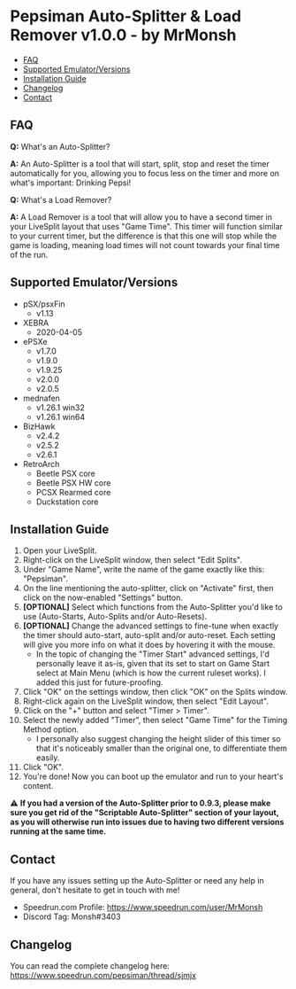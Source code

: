 # Pepsiman Auto-Splitter & Load Remover v1.0.0 - by MrMonsh

<!-- TOC depth:6 withLinks:1 updateOnSave:1 orderedList:0 -->

- [FAQ](#FAQ)
- [Supported Emulator/Versions](#supported-emulator/versions)
- [Installation Guide](#installation-guide)
- [Changelog](#changelog)
- [Contact](#contact)

<!-- /TOC -->

## FAQ

**Q:** What's an Auto-Splitter?

**A:** An Auto-Splitter is a tool that will start, split, stop and reset the timer automatically for you, allowing you to focus less on the timer and more on what's important: Drinking Pepsi!




**Q:** What's a Load Remover?

**A:** A Load Remover is a tool that will allow you to have a second timer in your LiveSplit layout that uses "Game Time". 
This timer will function similar to your current timer, but the difference is that this one will stop while the game is loading, meaning load times will not count towards your final time of the run.

## Supported Emulator/Versions

+ pSX/psxFin 
	+ v1.13
+ XEBRA 
	+ 2020-04-05
+ ePSXe 
	+ v1.7.0
	+ v1.9.0
	+ v1.9.25
	+ v2.0.0
	+ v2.0.5
+ mednafen 
	+ v1.26.1 win32
	+ v1.26.1 win64
+ BizHawk 
	+ v2.4.2
	+ v2.5.2
	+ v2.6.1
+ RetroArch 
	+ Beetle PSX core
	+ Beetle PSX HW core
	+ PCSX Rearmed core
	+ Duckstation core

## Installation Guide

1. Open your LiveSplit.
2. Right-click on the LiveSplit window, then select "Edit Splits".
3. Under "Game Name", write the name of the game exactly like this: "Pepsiman".
4. On the line mentioning the auto-splitter, click on "Activate" first, then click on the now-enabled "Settings" button.
5. **[OPTIONAL]** Select which functions from the Auto-Splitter you'd like to use (Auto-Starts, Auto-Splits and/or Auto-Resets). 
6. **[OPTIONAL]** Change the advanced settings to fine-tune when exactly the timer should auto-start, auto-split and/or auto-reset. Each setting will give you more info on what it does by hovering it with the mouse.
	+ In the topic of changing the "Timer Start" advanced settings, I'd personally leave it as-is, given that its set to start on Game Start select at Main Menu (which is how the current ruleset works). I added this just for future-proofing.
7. Click "OK" on the settings window, then click "OK" on the Splits window.
8. Right-click again on the LiveSplit window, then select "Edit Layout".
9. Click on the "+" button and select "Timer > Timer".
10. Select the newly added "Timer", then select "Game Time" for the Timing Method option.
	+ I personally also suggest changing the height slider of this timer so that it's noticeably smaller than the original one, to differentiate them easily.
11. Click "OK".
12. You're done! Now you can boot up the emulator and run to your heart's content.

⚠️ **If you had a version of the Auto-Splitter prior to 0.9.3, please make sure you get rid of the "Scriptable Auto-Splitter" section of your layout, as you will otherwise run into issues due to having two different versions running at the same time.**

## Contact

If you have any issues setting up the Auto-Splitter or need any help in general, don't hesitate to get in touch with me!
+ Speedrun.com Profile: https://www.speedrun.com/user/MrMonsh
+ Discord Tag: Monsh#3403

## Changelog

You can read the complete changelog here: https://www.speedrun.com/pepsiman/thread/sjmjx
